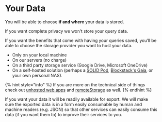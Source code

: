 # Your Data

You will be able to choose **if and where** your data is stored.

If you want complete privacy we won't store your query data.

If you want the benefits that come with having your queries saved, you'll be able to choose the storage provider you want to host your data.

* Only on your local machine
* On our servers \(no charge\)
* On a third party storage service \(Google Drive, Microsoft OneDrive\)
* On a self-hosted solution \(perhaps a [SOLID Pod](https://solid.inrupt.com/), [Blockstack's Gaia](https://github.com/blockstack/gaia), or your own personal NAS\).

{% hint style="info" %}
If you are more on the technical side of things check out [unhosted web apps](https://unhosted.org/) and [remoteStorage](https://remotestorage.io/) as well.
{% endhint %}

If you want your data it will be readily available for export. We will make sure the exported data is in a form easily consumable by human and machine readers \(e.g. JSON\) so that other services can easily consume this data \(if you want them to\) to improve their services to you.

